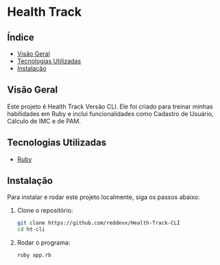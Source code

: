 # Health Track

## Índice

- [Visão Geral](#visão-geral)
- [Tecnologias Utilizadas](#tecnologias-utilizadas)
- [Instalação](#instalação)


## Visão Geral

Este projeto é Health Track Versão CLI. Ele foi criado para treinar minhas habilidades em Ruby e inclui funcionalidades como Cadastro de Usuário, Cálculo de IMC e de PAM.

## Tecnologias Utilizadas

- [Ruby](https://www.ruby-lang.org/en/)
## Instalação

Para instalar e rodar este projeto localmente, siga os passos abaixo:

1. Clone o repositório:
    ```sh
    git clone https://github.com/reddevx/Health-Track-CLI
    cd ht-cli
    ```

2. Rodar o programa:
    ```sh
    ruby app.rb
    ```

